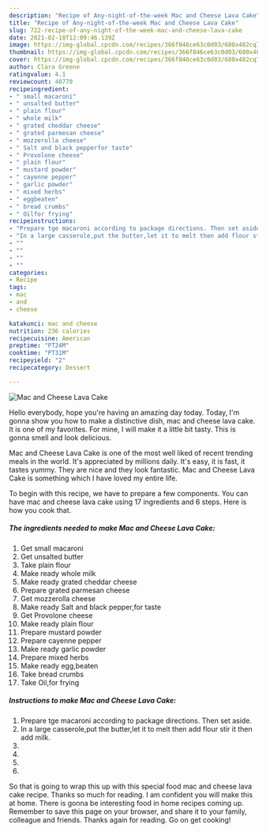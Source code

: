 ```yaml
---
description: "Recipe of Any-night-of-the-week Mac and Cheese Lava Cake"
title: "Recipe of Any-night-of-the-week Mac and Cheese Lava Cake"
slug: 722-recipe-of-any-night-of-the-week-mac-and-cheese-lava-cake
date: 2021-02-18T12:09:46.139Z
image: https://img-global.cpcdn.com/recipes/366f846ce63c0d03/680x482cq70/mac-and-cheese-lava-cake-recipe-main-photo.jpg
thumbnail: https://img-global.cpcdn.com/recipes/366f846ce63c0d03/680x482cq70/mac-and-cheese-lava-cake-recipe-main-photo.jpg
cover: https://img-global.cpcdn.com/recipes/366f846ce63c0d03/680x482cq70/mac-and-cheese-lava-cake-recipe-main-photo.jpg
author: Clara Greene
ratingvalue: 4.1
reviewcount: 40770
recipeingredient:
- " small macaroni"
- " unsalted butter"
- " plain flour"
- " whole milk"
- " grated cheddar cheese"
- " grated parmesan cheese"
- " mozzerolla cheese"
- " Salt and black pepperfor taste"
- " Provolone cheese"
- " plain flour"
- " mustard powder"
- " cayenne pepper"
- " garlic powder"
- " mixed herbs"
- " eggbeaten"
- " bread crumbs"
- " Oilfor frying"
recipeinstructions:
- "Prepare tge macaroni according to package directions. Then set aside."
- "In a large casserole,put the butter,let it to melt then add flour stir it then add milk."
- ""
- ""
- ""
- ""
categories:
- Recipe
tags:
- mac
- and
- cheese

katakunci: mac and cheese 
nutrition: 236 calories
recipecuisine: American
preptime: "PT24M"
cooktime: "PT31M"
recipeyield: "2"
recipecategory: Dessert

---
```



![Mac and Cheese Lava Cake](https://img-global.cpcdn.com/recipes/366f846ce63c0d03/680x482cq70/mac-and-cheese-lava-cake-recipe-main-photo.jpg)

Hello everybody, hope you're having an amazing day today. Today, I'm gonna show you how to make a distinctive dish, mac and cheese lava cake. It is one of my favorites. For mine, I will make it a little bit tasty. This is gonna smell and look delicious.

Mac and Cheese Lava Cake is one of the most well liked of recent trending meals in the world. It's appreciated by millions daily. It's easy, it is fast, it tastes yummy. They are nice and they look fantastic. Mac and Cheese Lava Cake is something which I have loved my entire life.




To begin with this recipe, we have to prepare a few components. You can have mac and cheese lava cake using 17 ingredients and 6 steps. Here is how you cook that.

<!--inarticleads1-->

##### The ingredients needed to make Mac and Cheese Lava Cake:

1. Get  small macaroni
1. Get  unsalted butter
1. Take  plain flour
1. Make ready  whole milk
1. Make ready  grated cheddar cheese
1. Prepare  grated parmesan cheese
1. Get  mozzerolla cheese
1. Make ready  Salt and black pepper,for taste
1. Get  Provolone cheese
1. Make ready  plain flour
1. Prepare  mustard powder
1. Prepare  cayenne pepper
1. Make ready  garlic powder
1. Prepare  mixed herbs
1. Make ready  egg,beaten
1. Take  bread crumbs
1. Take  Oil,for frying




<!--inarticleads2-->

##### Instructions to make Mac and Cheese Lava Cake:

1. Prepare tge macaroni according to package directions. Then set aside.
1. In a large casserole,put the butter,let it to melt then add flour stir it then add milk.
1. 
1. 
1. 
1. 




So that is going to wrap this up with this special food mac and cheese lava cake recipe. Thanks so much for reading. I am confident you will make this at home. There is gonna be interesting food in home recipes coming up. Remember to save this page on your browser, and share it to your family, colleague and friends. Thanks again for reading. Go on get cooking!
